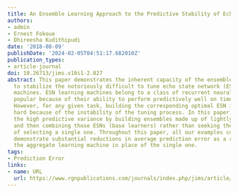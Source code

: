 ```yaml
---
title: An Ensemble Learning Approach to the Predictive Stability of Echo State Networks
authors:
- admin
- Ernest Fokoue
- Dhireesha Kudithipudi
date: '2018-08-09'
publishDate: '2024-02-05T04:51:17.682010Z'
publication_types:
- article-journal
doi: 10.26713/jims.v10i1-2.827
abstract: This paper demonstrates the inherent capacity of the ensemble learning approach
  to stabilize the notoriously difficult to tune echo state network (ESN) learning
  machines. ESN learning machines belong to a class of recurrent neural networks made
  popular because of their ability to perform predictively well on time series data.
  However, for any given task, building the corresponding optimal ESN is notoriously
  hard because of the instability of the tuning process. In this paper, we harness
  the high predictive variance by building ensembles made up of lightly tuned ESNs,
  and then combining those ESNs (base learners) rather than seeking the daunting task
  of selecting a single one. Throughout this paper, all our examples consistently
  demonstrate substantial reductions in average prediction error as a result of using
  the aggregate learning machine in place of the single one.
tags:
- Prediction Error
links:
- name: URL
  url: https://www.rgnpublications.com/journals/index.php/jims/article/view/827
---
```

